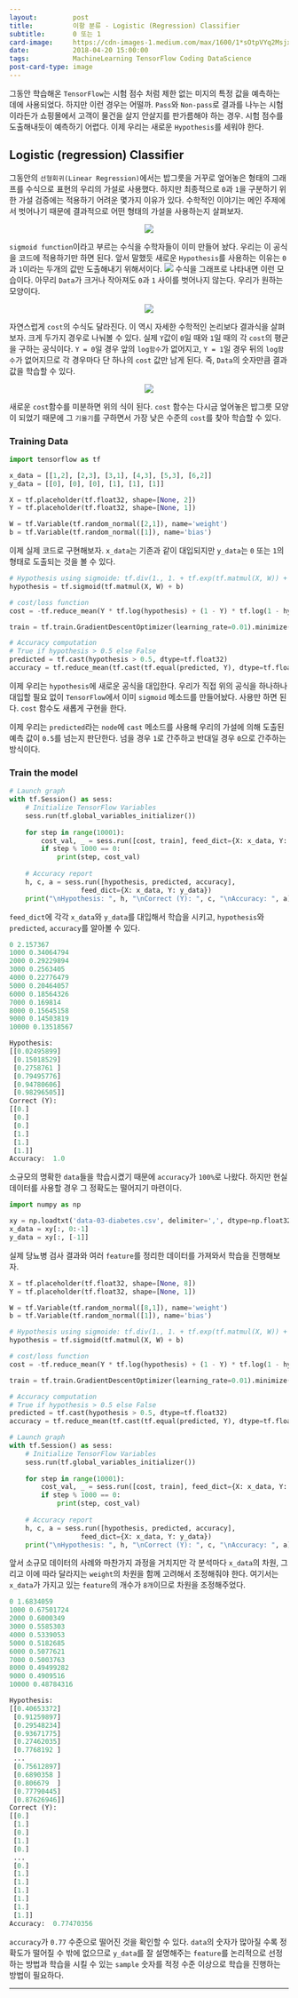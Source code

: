 ```yaml
---
layout:    		post
title:    	  	이항 분류 - Logistic (Regression) Classifier
subtitle:   	0 또는 1
card-image: 	https://cdn-images-1.medium.com/max/1600/1*sOtpVYq2Msjxz51XMn1QSA.png
date:       	2018-04-20 15:00:00
tags:       	MachineLearning TensorFlow Coding DataScience
post-card-type: image
---
```


그동안 학습해온 ```TensorFlow```는 시험 점수 처럼 제한 없는 미지의 특정 값을 예측하는 데에 사용되었다. 하지만 이런 경우는 어떨까. ```Pass```와 ```Non-pass```로 결과를 나누는 시험이라든가 쇼핑몰에서 고객이 물건을 살지 안살지를 판가름해야 하는 경우. 시험 점수를 도출해내듯이 예측하기 어렵다. 이제 우리는 새로운 ```Hypothesis```를 세워야 한다.
## Logistic (regression) Classifier
그동안의 ```선형회귀(Linear Regression)```에서는 밥그릇을 거꾸로 엎어놓은 형태의 그래프를 수식으로 표현의 우리의 가설로 사용했다. 하지만 최종적으로 ```0```과 ```1```을 구분하기 위한 가설 검증에는 적용하기 어려운 몇가지 이유가 있다. 수학적인 이야기는 메인 주제에서 벗어나기 때문에 결과적으로 어떤 형태의 가설을 사용하는지 살펴보자.
<p align="center"><img src="https://lh3.googleusercontent.com/3aD49_6EWSXy66cgEyJQhgz8EToQzOBd0QgesIKMNWE_kp0nLsg_WNKNpNVpkd3bgNutad78yUlCRoozwXO7_h8rFRcqLRGI5lBclyNz_COyz0Iv0A4iveOvJ4w1HqAGnbl6Dv8JRnnPnkb7WLw7a_sV0OMR4y9dKZBtRpjWwxPZoNTvzHivCxFNRk3Ocy_FeuHsIMbHUdjKcsi3OimXvnQXrtbG65fwdr3tIYr9HlMHVi6YEbMHBgsXJd5lmuIS7qi3uNznocqjNxz1rwn77pWuq_H67WR8O7NPggMXbLH1eY7VE8LkqGXWXlLFKWG6qqaWcRUWous1MAJeVQLTUfN6FufJC7VDswVJO2Dn3lbBwY4JB4TGeDTicRZ6HQzHexdvyFw_Yx1_p6rM6BoWS6oiVJqkx5S_BwVepTq76GCtqe5YOYIZvyN-cVRRgREBLI_1CZtn2rlP7b5Y4GMgjrCBFsIV3NLeKqYy05PFYWpZRJPAnDZjPwI0pNEKQ5LKdAYOhZiR2JDLMCGdrO8-u6HyKU6kb6qMkQsrK0mn_a6JK3rqNosjoFttSTr7JqQDeujiO68BbyTaac8-yJ9jFMnIMgdw3AiiUahIss-R=w168-h39-no"/></p>

```sigmoid function```이라고 부르는 수식을 수학자들이 이미 만들어 놨다. 우리는 이 공식을 코드에 적용하기만 하면 된다. 앞서 말했듯 새로운 ```Hypothesis```를 사용하는 이유는 ```0```과 ```1```이라는 두개의 값만 도출해내기 위해서이다.
![](https://cdn-images-1.medium.com/max/1600/1*sOtpVYq2Msjxz51XMn1QSA.png)
수식을 그래프로 나타내면 이런 모습이다. 아무리 ```Data```가 크거나 작아져도 ```0```과 ```1``` 사이를 벗어나지 않는다. 우리가 원하는 모양이다.
<p align="center"><img src="https://lh3.googleusercontent.com/9YeEHIEUUuT1IZTYDYQ2UiyyhJvp6KZFXKGADhmBzCf9ur11d82MmOvkP5rkj5NYyY4N0LjbW75-Fkb1ElLZi9tLojFtFyM7vZJSJHSbDJUOO1D1E-QvjexSCB1UKro8g4OC4D3mbzIrlhck9b6wUzOj9FwE3AIvnhLHPJKPt0rCACiqll8Y5C6WbpqzpByt_1z2TJcakPOCbBnqHB94xNI_TkqO1CR_jl2Qlsx2NSeEz0Hn_Gz2o7pa-NVQ0_aEKtda3UhMh0leeIm7eIvIL9qTFOtCH6aZEEwaPTz1P3f_DdPACJuC3omUfyTjPTuOqezNVjeDj2jE8AgcJfSNahwhN8Q2Qy6KzLIvgdNmBnUYoRjhnwY3P45jeHBbxypjwnYKj5gY_dtV32RpT928rGFvqctFRK-EKf_pK5bjJVp9Gen7jLnRbKvPMyTryiX5I8v_05sDtIAJba9kLls2o1dphGYu3nUhnIJ3LVZns4WMZp0TPdRAbpAxhddpJSzCq0sCAt3aPv4npDdGcQXYXZsh0T46gdAY_CWfyBYblpyFMxENXEbQ3hQrT1cScydeiYJvHwu5_T_v7G6elE9QyNBFfo5HgggrZ8uQ7oL3=w440-h37-no"/></p>

자연스럽게 ```cost```의 수식도 달라진다. 이 역시 자세한 수학적인 논리보다 결과식을 살펴보자. 크게 두가지 경우로 나눠볼 수 있다. 실제 ```Y```값이 ```0```일 때와 ```1```일 때의 각 ```cost```의 평균을 구하는 공식이다. ```Y = 0```일 경우 앞의 ```log함수```가 없어지고, ```Y = 1```일 경우 뒤의 ```log함수```가 없어지므로 각 경우마다 단 하나의 ```cost``` 값만 남게 된다. 즉, ```Data```의 숫자만큼 결과값을 학습할 수 있다.
<p align="center"><img src="https://lh3.googleusercontent.com/z45D95x_sEcN1aN5IeSDagecLKv0RiTu0dw3c_Gk2AdHmnsGCmqfsvr3-nyrcFWenuzX-tqe6qZBLs0iG3-7KCoaJqmudMaMk7c3SG7bH6nPTeTDYxDcnA3irPNdCEhBuM0qCURvFEivqRqx76WXrcPCksgmfyCV1c3f48xDgOS3p7WQLe3BW_w6yuNyJYeKc-5DHM_pfO8fDpG_Ah4SBqT5olZJi4SKMb5wNW1OnrwTDPTPc9XLnrMmhBYmUVXrSJHq0eXeLJVkCMxJFiFWAS7T_YpAUviT6ZioMV4YVQsMznxNu-rISL7c3Wzyf9DYUy5md3-UBWUh74LrzbyuVnPQs5uuGspa8oKnQ98_djP3Z4yBCZqtZOvJH3Pd0hu0qont-127AJSPhcexAgxqlMOhkf8vTdADxHdmt7tol6jXdXdt0XcO9S_Z8mhb5A5209YwEL4vpDhXwKT7ub6R2n6i85BpO7XjgNM12idig-Pi3drARUCA16We6hw7zZdszV-BJUiV8hiySgSARoo5235I4-fEGVsrDgSW0-74W-iAHv_S2yU52y8_UTHDBd2b_HZ8HaPROb0uTuwik_ohaOYxmLC8KJwjol4FGXZv=w199-h33-no"/></p>

새로운 ```cost```함수를 미분하면 위의 식이 된다. ```cost``` 함수는 다시금 엎어놓은 밥그릇 모양이 되었기 때문에 그 ```기울기```를 구하면서 가장 낮은 수준의 ```cost```를 찾아 학습할 수 있다.
### Training Data
```python
import tensorflow as tf

x_data = [[1,2], [2,3], [3,1], [4,3], [5,3], [6,2]]
y_data = [[0], [0], [0], [1], [1], [1]]

X = tf.placeholder(tf.float32, shape=[None, 2])
Y = tf.placeholder(tf.float32, shape=[None, 1])

W = tf.Variable(tf.random_normal([2,1]), name='weight')
b = tf.Variable(tf.random_normal([1]), name='bias')
```
이제 실제 코드로 구현해보자. ```x_data```는 기존과 같이 대입되지만 ```y_data```는 ```0``` 또는 ```1```의 형태로 도출되는 것을 볼 수 있다.
```python
# Hypothesis using sigmoide: tf.div(1., 1. + tf.exp(tf.matmul(X, W)) + b)
hypothesis = tf.sigmoid(tf.matmul(X, W) + b)

# cost/loss function
cost = -tf.reduce_mean(Y * tf.log(hypothesis) + (1 - Y) * tf.log(1 - hypothesis))

train = tf.train.GradientDescentOptimizer(learning_rate=0.01).minimize(cost)

# Accuracy computation
# True if hypothesis > 0.5 else False
predicted = tf.cast(hypothesis > 0.5, dtype=tf.float32)
accuracy = tf.reduce_mean(tf.cast(tf.equal(predicted, Y), dtype=tf.float32))
```
이제 우리는 ```hypothesis```에 새로운 공식을 대입한다. 우리가 직접 위의 공식을 하나하나 대입할 필요 없이 ```TensorFlow```에서 이미 ```sigmoid``` 메소드를 만들어놨다. 사용만 하면 된다. ```cost``` 함수도 새롭게 구현을 한다.

이제 우리는 ```predicted```라는 ```node```에 ```cast``` 메소드를 사용해 우리의 가설에 의해 도출된 예측 값이 ```0.5```를 넘는지 판단한다. 넘을 경우 ```1```로 간주하고 반대일 경우 ```0```으로 간주하는 방식이다. 
### Train the model
```python
# Launch graph
with tf.Session() as sess:
    # Initialize TensorFlow Variables
    sess.run(tf.global_variables_initializer())
    
    for step in range(10001):
        cost_val, _ = sess.run([cost, train], feed_dict={X: x_data, Y: y_data})
        if step % 1000 == 0:
            print(step, cost_val)
            
    # Accuracy report
    h, c, a = sess.run([hypothesis, predicted, accuracy],
                  feed_dict={X: x_data, Y: y_data})
    print("\nHypothesis: ", h, "\nCorrect (Y): ", c, "\nAccuracy: ", a)
```
```feed_dict```에 각각 ```x_data```와 ```y_data```를 대입해서 학습을 시키고, ```hypothesis```와 ```predicted```, ```accuracy```를 알아볼 수 있다.
```python
0 2.157367
1000 0.34064794
2000 0.29229894
3000 0.2563405
4000 0.22776479
5000 0.20464057
6000 0.18564326
7000 0.169814
8000 0.15645158
9000 0.14503819
10000 0.13518567

Hypothesis: 
[[0.02495899]
 [0.15018529]
 [0.2758761 ]
 [0.79495776]
 [0.94780606]
 [0.98296505]] 
Correct (Y): 
[[0.]
 [0.]
 [0.]
 [1.]
 [1.]
 [1.]] 
Accuracy:  1.0
```
소규모의 명확한 ```data```들을 학습시켰기 때문에 ```accuracy```가 ```100%```로 나왔다. 하지만 현실 데이터를 사용할 경우 그 정확도는 떨어지기 마련이다.
```python
import numpy as np

xy = np.loadtxt('data-03-diabetes.csv', delimiter=',', dtype=np.float32)
x_data = xy[:, 0:-1]
y_data = xy[:, [-1]]
```
실제 당뇨병 검사 결과와 여러 ```feature```를 정리한 데이터를 가져와서 학습을 진행해보자. 
```python
X = tf.placeholder(tf.float32, shape=[None, 8])
Y = tf.placeholder(tf.float32, shape=[None, 1])

W = tf.Variable(tf.random_normal([8,1]), name='weight')
b = tf.Variable(tf.random_normal([1]), name='bias')

# Hypothesis using sigmoide: tf.div(1., 1. + tf.exp(tf.matmul(X, W)) + b)
hypothesis = tf.sigmoid(tf.matmul(X, W) + b)

# cost/loss function
cost = -tf.reduce_mean(Y * tf.log(hypothesis) + (1 - Y) * tf.log(1 - hypothesis))

train = tf.train.GradientDescentOptimizer(learning_rate=0.01).minimize(cost)

# Accuracy computation
# True if hypothesis > 0.5 else False
predicted = tf.cast(hypothesis > 0.5, dtype=tf.float32)
accuracy = tf.reduce_mean(tf.cast(tf.equal(predicted, Y), dtype=tf.float32))

# Launch graph
with tf.Session() as sess:
    # Initialize TensorFlow Variables
    sess.run(tf.global_variables_initializer())
    
    for step in range(10001):
        cost_val, _ = sess.run([cost, train], feed_dict={X: x_data, Y: y_data})
        if step % 1000 == 0:
            print(step, cost_val)
            
    # Accuracy report
    h, c, a = sess.run([hypothesis, predicted, accuracy],
                  feed_dict={X: x_data, Y: y_data})
    print("\nHypothesis: ", h, "\nCorrect (Y): ", c, "\nAccuracy: ", a)
```
앞서 소규모 데이터의 사례와 마찬가지 과정을 거치지만 각 분석마다 ```x_data```의 차원, 그리고 이에 따라 달라지는 ```weight```의 차원을 함께 고려해서 조정해줘야 한다. 여기서는 ```x_data```가 가지고 있는 ```feature```의 개수가 ```8개```이므로 차원을 조정해주었다.
```python
0 1.6834059
1000 0.67501724
2000 0.6000349
3000 0.5585303
4000 0.5339053
5000 0.5182685
6000 0.5077621
7000 0.5003763
8000 0.49499282
9000 0.4909516
10000 0.48784316

Hypothesis: 
[[0.40653372]
 [0.91259897]
 [0.29548234]
 [0.93671775]
 [0.27462035]
 [0.7768192 ]
 ...
 [0.75612897]
 [0.6890358 ]
 [0.806679  ]
 [0.77790445]
 [0.87626946]] 
Correct (Y): 
[[0.]
 [1.]
 [0.]
 [1.]
 [0.]
 ...
 [0.]
 [1.]
 [1.]
 [1.]
 [1.]
 [1.]
 [1.]] 
Accuracy:  0.77470356
```
```accuracy```가 ```0.77``` 수준으로 떨어진 것을 확인할 수 있다. ```data```의 숫자가 많아질 수록 정확도가 떨어질 수 밖에 없으므로 ```y_data```를 잘 설명해주는 ```feature```를 논리적으로 선정하는 방법과 학습을 시킬 수 있는 ```sample``` 숫자를 적정 수준 이상으로 학습을 진행하는 방법이 필요하다.

---